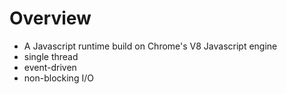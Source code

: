 # Overview

* A Javascript runtime build on Chrome's V8 Javascript engine
* single thread
* event-driven
* non-blocking I/O

